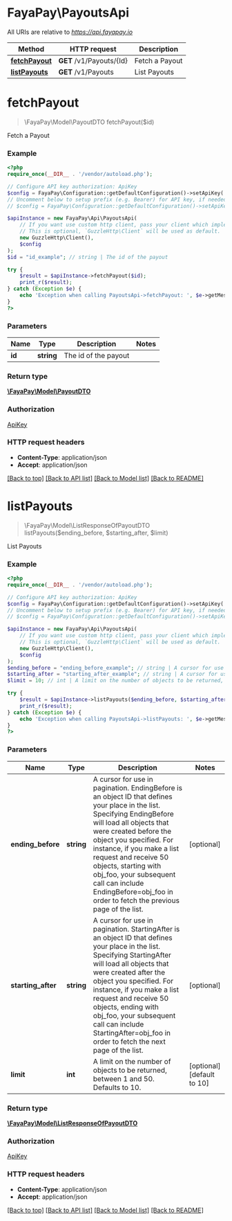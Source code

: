 # FayaPay\PayoutsApi

All URIs are relative to *https://api.fayapay.io*

Method | HTTP request | Description
------------- | ------------- | -------------
[**fetchPayout**](PayoutsApi.md#fetchPayout) | **GET** /v1/Payouts/{Id} | Fetch a Payout
[**listPayouts**](PayoutsApi.md#listPayouts) | **GET** /v1/Payouts | List Payouts


# **fetchPayout**
> \FayaPay\Model\PayoutDTO fetchPayout($id)

Fetch a Payout

### Example
```php
<?php
require_once(__DIR__ . '/vendor/autoload.php');

// Configure API key authorization: ApiKey
$config = FayaPay\Configuration::getDefaultConfiguration()->setApiKey('Authorization', 'YOUR_API_KEY');
// Uncomment below to setup prefix (e.g. Bearer) for API key, if needed
// $config = FayaPay\Configuration::getDefaultConfiguration()->setApiKeyPrefix('Authorization', 'Bearer');

$apiInstance = new FayaPay\Api\PayoutsApi(
    // If you want use custom http client, pass your client which implements `GuzzleHttp\ClientInterface`.
    // This is optional, `GuzzleHttp\Client` will be used as default.
    new GuzzleHttp\Client(),
    $config
);
$id = "id_example"; // string | The id of the payout

try {
    $result = $apiInstance->fetchPayout($id);
    print_r($result);
} catch (Exception $e) {
    echo 'Exception when calling PayoutsApi->fetchPayout: ', $e->getMessage(), PHP_EOL;
}
?>
```

### Parameters

Name | Type | Description  | Notes
------------- | ------------- | ------------- | -------------
 **id** | **string**| The id of the payout |

### Return type

[**\FayaPay\Model\PayoutDTO**](../Model/PayoutDTO.md)

### Authorization

[ApiKey](../../README.md#ApiKey)

### HTTP request headers

 - **Content-Type**: application/json
 - **Accept**: application/json

[[Back to top]](#) [[Back to API list]](../../README.md#documentation-for-api-endpoints) [[Back to Model list]](../../README.md#documentation-for-models) [[Back to README]](../../README.md)

# **listPayouts**
> \FayaPay\Model\ListResponseOfPayoutDTO listPayouts($ending_before, $starting_after, $limit)

List Payouts

### Example
```php
<?php
require_once(__DIR__ . '/vendor/autoload.php');

// Configure API key authorization: ApiKey
$config = FayaPay\Configuration::getDefaultConfiguration()->setApiKey('Authorization', 'YOUR_API_KEY');
// Uncomment below to setup prefix (e.g. Bearer) for API key, if needed
// $config = FayaPay\Configuration::getDefaultConfiguration()->setApiKeyPrefix('Authorization', 'Bearer');

$apiInstance = new FayaPay\Api\PayoutsApi(
    // If you want use custom http client, pass your client which implements `GuzzleHttp\ClientInterface`.
    // This is optional, `GuzzleHttp\Client` will be used as default.
    new GuzzleHttp\Client(),
    $config
);
$ending_before = "ending_before_example"; // string | A cursor for use in pagination. EndingBefore is an object ID that defines your place in the list. Specifying EndingBefore will load all objects that were created before the object you specified. For instance, if you make a list request and receive 50 objects, starting with obj_foo, your subsequent call can include EndingBefore=obj_foo in order to fetch the previous page of the list.
$starting_after = "starting_after_example"; // string | A cursor for use in pagination. StartingAfter is an object ID that defines your place in the list. Specifying StartingAfter will load all objects that were created after the object you specified. For instance, if you make a list request and receive 50 objects, ending with obj_foo, your subsequent call can include StartingAfter=obj_foo in order to fetch the next page of the list.
$limit = 10; // int | A limit on the number of objects to be returned, between 1 and 50. Defaults to 10.

try {
    $result = $apiInstance->listPayouts($ending_before, $starting_after, $limit);
    print_r($result);
} catch (Exception $e) {
    echo 'Exception when calling PayoutsApi->listPayouts: ', $e->getMessage(), PHP_EOL;
}
?>
```

### Parameters

Name | Type | Description  | Notes
------------- | ------------- | ------------- | -------------
 **ending_before** | **string**| A cursor for use in pagination. EndingBefore is an object ID that defines your place in the list. Specifying EndingBefore will load all objects that were created before the object you specified. For instance, if you make a list request and receive 50 objects, starting with obj_foo, your subsequent call can include EndingBefore&#x3D;obj_foo in order to fetch the previous page of the list. | [optional]
 **starting_after** | **string**| A cursor for use in pagination. StartingAfter is an object ID that defines your place in the list. Specifying StartingAfter will load all objects that were created after the object you specified. For instance, if you make a list request and receive 50 objects, ending with obj_foo, your subsequent call can include StartingAfter&#x3D;obj_foo in order to fetch the next page of the list. | [optional]
 **limit** | **int**| A limit on the number of objects to be returned, between 1 and 50. Defaults to 10. | [optional] [default to 10]

### Return type

[**\FayaPay\Model\ListResponseOfPayoutDTO**](../Model/ListResponseOfPayoutDTO.md)

### Authorization

[ApiKey](../../README.md#ApiKey)

### HTTP request headers

 - **Content-Type**: application/json
 - **Accept**: application/json

[[Back to top]](#) [[Back to API list]](../../README.md#documentation-for-api-endpoints) [[Back to Model list]](../../README.md#documentation-for-models) [[Back to README]](../../README.md)

